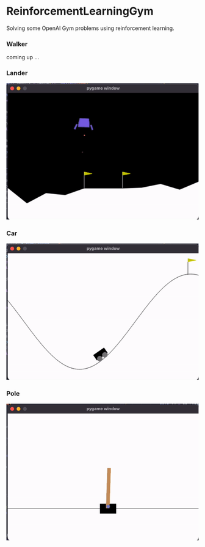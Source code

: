 # ReinforcementLearningGym
Solving some OpenAI Gym problems using reinforcement learning.

### Walker

coming up ...

### Lander

![alt text](./assets/lander.gif)

### Car

![alt text](./assets/car.gif)

### Pole

![alt text](./assets/pole.gif)